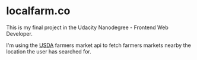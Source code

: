 # localfarm.co

This is my final project in the Udacity Nanodegree - Frontend Web Developer.

I'm using the <a href="http://search.ams.usda.gov/farmersmarkets/v1/svcdesc.html">USDA</a> farmers market api to fetch farmers markets nearby the location the user has searched for. 
